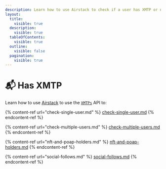 ```yaml
---
description: Learn how to use Airstack to check if a user has XMTP or not.
layout:
  title:
    visible: true
  description:
    visible: true
  tableOfContents:
    visible: true
  outline:
    visible: false
  pagination:
    visible: true
---
```


# 📬 Has XMTP

Learn how to use [Airstack](https://airstack.xyz) to use the [`XMTPs`](../../api-references/api-reference/xmtps-api/) API to:

{% content-ref url="check-single-user.md" %}
[check-single-user.md](check-single-user.md)
{% endcontent-ref %}

{% content-ref url="check-multiple-users.md" %}
[check-multiple-users.md](check-multiple-users.md)
{% endcontent-ref %}

{% content-ref url="nft-and-poap-holders.md" %}
[nft-and-poap-holders.md](nft-and-poap-holders.md)
{% endcontent-ref %}

{% content-ref url="social-follows.md" %}
[social-follows.md](social-follows.md)
{% endcontent-ref %}
